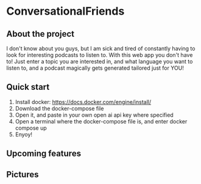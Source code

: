 # ConversationalFriends

## About the project
I don't know about you guys, but I am sick and tired of constantly having to look for interesting podcasts to listen to. With this web app you don't have to! Just enter a topic you are interested in, and what language you want to listen to, and a podcast magically gets generated tailored just for YOU!

## Quick start
1. Install docker: https://docs.docker.com/engine/install/
2. Download the docker-compose file
3. Open it, and paste in your own open ai api key where specified
4. Open a terminal where the docker-compose file is, and enter docker compose up
5. Enyoy!

## Upcoming features


## Pictures

